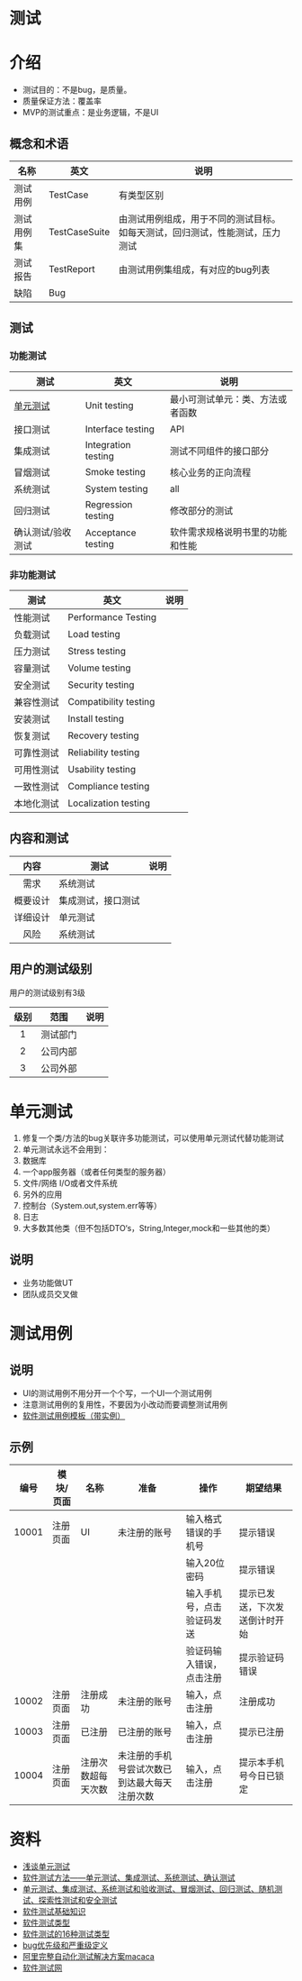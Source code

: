 # 测试
# 介绍
* 测试目的：不是bug，是质量。
* 质量保证方法：覆盖率
* MVP的测试重点：是业务逻辑，不是UI

## 概念和术语
| 名称 | 英文 | 说明 |
| --------  | ----- | ---- |
| 测试用例 | TestCase | 有类型区别 |
| 测试用例集 | TestCaseSuite | 由测试用例组成，用于不同的测试目标。如每天测试，回归测试，性能测试，压力测试 |
| 测试报告 | TestReport | 由测试用例集组成，有对应的bug列表 |
| 缺陷 | Bug |  |  |

## 测试
### 功能测试
| 测试 | 英文 | 说明 |
| ---- | ---- | ---- |
| [单元测试](https://www.sohu.com/a/238768687_286966) | Unit testing | 最小可测试单元：类、方法或者函数 |
| 接口测试 | Interface testing | API |
| 集成测试 | Integration testing | 测试不同组件的接口部分 |
| 冒烟测试 | Smoke testing | 核心业务的正向流程 |
| 系统测试 | System testing | all |
| 回归测试 | Regression testing | 修改部分的测试 |
| 确认测试/验收测试 | Acceptance testing | 软件需求规格说明书里的功能和性能 |

### 非功能测试

| 测试 | 英文 | 说明 |
| ---- | ---- | ---- |
| 性能测试 | Performance Testing |  |
负载测试 | Load testing |  |
压力测试 | Stress testing |  |
容量测试 | Volume testing |  |
安全测试 | Security testing |  |
兼容性测试 | Compatibility testing |  |
安装测试 | Install testing |  |
恢复测试 | Recovery testing |  |
可靠性测试 | Reliability testing |  |
可用性测试 | Usability testing |  |
一致性测试 | Compliance testing |  |
本地化测试 | Localization testing |  |

## 内容和测试
| 内容 | 测试 | 说明 |
| :----: | ---- | ---- |
| 需求 | 系统测试 |  |
| 概要设计 | 集成测试，接口测试 |  |
| 详细设计 | 单元测试 |  |
| 风险 | 系统测试 |  |

## 用户的测试级别
用户的测试级别有3级

| 级别 | 范围 | 说明 |
| :----: | ---- | ---- |
| 1 | 测试部门 |  |
| 2 | 公司内部 |  |
| 3 | 公司外部 |  |


# 单元测试
1. 修复一个类/方法的bug关联许多功能测试，可以使用单元测试代替功能测试
1. 单元测试永远不会用到：
  1. 数据库
  1. 一个app服务器（或者任何类型的服务器）
  1. 文件/网络 I/O或者文件系统
  1. 另外的应用
  1. 控制台（System.out,system.err等等）
  1. 日志
  1. 大多数其他类（但不包括DTO‘s，String,Integer,mock和一些其他的类）
## 说明
* 业务功能做UT
* 团队成员交叉做

# 测试用例
## 说明
* UI的测试用例不用分开一个个写，一个UI一个测试用例
* 注意测试用例的复用性，不要因为小改动而要调整测试用例
* [软件测试用例模板（带实例）](https://wenku.baidu.com/view/37712285b9d528ea81c77939)

## 示例

| 编号 | 模块/页面 | 名称 | 准备 | 操作 | 期望结果 |
| -------- | ----- | ---- | ---- | ---- | ---- |
| 10001 | 注册页面 | UI | 未注册的账号 | 输入格式错误的手机号 | 提示错误 |
|  |  |  |  | 输入20位密码 | 提示错误 |
|  |  |  |  | 输入手机号，点击验证码发送 | 提示已发送，下次发送倒计时开始 |
|  |  |  |  | 验证码输入错误，点击注册 | 提示验证码错误 |
| 10002 | 注册页面 | 注册成功 | 未注册的账号 | 输入，点击注册 | 注册成功 |
| 10003 | 注册页面 | 已注册  | 已注册的账号 | 输入，点击注册 | 提示已注册 |
| 10004 | 注册页面 | 注册次数超每天次数  | 未注册的手机号尝试次数已到达最大每天注册次数 | 输入，点击注册 | 提示本手机号今日已锁定 |

# 资料
* [浅谈单元测试](https://www.sohu.com/a/238768687_286966)
* [软件测试方法——单元测试、集成测试、系统测试、确认测试](https://blog.csdn.net/u012426327/article/details/78400045)
* [单元测试、集成测试、系统测试和验收测试、冒烟测试、回归测试、随机测试、探索性测试和安全测试](https://juejin.im/post/6844903986462457864)
* [软件测试基础知识](http://wenku.baidu.com/view/388fdad0360cba1aa911da01.html)
* [软件测试类型](http://baike.baidu.com/item/%E8%BD%AF%E4%BB%B6%E6%B5%8B%E8%AF%95%E7%B1%BB%E5%9E%8B)
* [软件测试的16种测试类型](http://wenku.baidu.com/view/cac33c37eefdc8d376ee32ed.html)
* [bug优先级和严重级定义](http://blog.csdn.net/sunshine_mei/article/details/49230199)
* [阿里完整自动化测试解决方案macaca](https://yq.aliyun.com/articles/8310)
* [软件测试网](http://www.51testing.com/)
